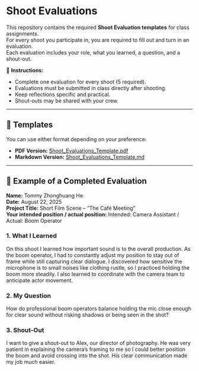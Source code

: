 # Shoot Evaluations

This repository contains the required **Shoot Evaluation templates** for class assignments.  
For every shoot you participate in, you are required to fill out and turn in an evaluation.  
Each evaluation includes your role, what you learned, a question, and a shout-out.  

📌 **Instructions:**  
- Complete one evaluation for every shoot (5 required).  
- Evaluations must be submitted in class directly after shooting.  
- Keep reflections specific and practical.  
- Shout-outs may be shared with your crew.  

---

## 📄 Templates

You can use either format depending on your preference:  

- **PDF Version:** [Shoot_Evaluations_Template.pdf](Shoot_Evaluations_Template.pdf)  
- **Markdown Version:** [Shoot_Evaluations_Template.md](Shoot_Evaluations_Template.md)  

---

## 📝 Example of a Completed Evaluation

**Name:** Tommy Zhonghuang He  
**Date:** August 22, 2025  
**Project Title:** Short Film Scene – “The Café Meeting”  
**Your intended position / actual position:** Intended: Camera Assistant / Actual: Boom Operator  

### 1. What I Learned  
On this shoot I learned how important sound is to the overall production. As the boom operator, I had to constantly adjust my position to stay out of frame while still capturing clear dialogue. I discovered how sensitive the microphone is to small noises like clothing rustle, so I practiced holding the boom more steadily. I also learned to coordinate with the camera team to anticipate actor movement.  

### 2. My Question  
How do professional boom operators balance holding the mic close enough for clear sound without risking shadows or being seen in the shot?  

### 3. Shout-Out  
I want to give a shout-out to Alex, our director of photography. He was very patient in explaining the camera’s framing to me so I could better position the boom and avoid crossing into the shot. His clear communication made my job much easier. 

